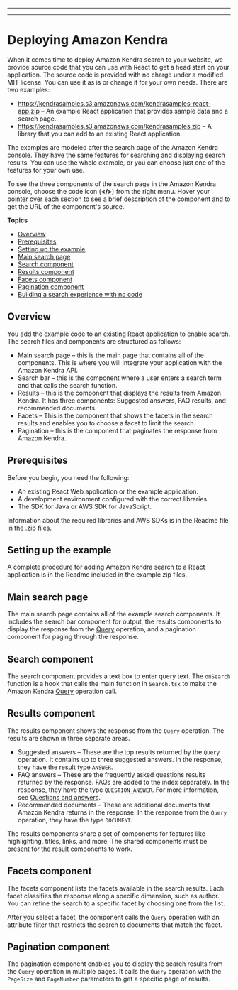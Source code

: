 --------

--------

# Deploying Amazon Kendra<a name="deploying"></a>

When it comes time to deploy Amazon Kendra search to your website, we provide source code that you can use with React to get a head start on your application\. The source code is provided with no charge under a modified MIT license\. You can use it as is or change it for your own needs\. There are two examples:
+ [https://kendrasamples\.s3\.amazonaws\.com/kendrasamples\-react\-app\.zip](https://kendrasamples.s3.amazonaws.com/kendrasamples-react-app.zip) – An example React application that provides sample data and a search page\.
+ [https://kendrasamples\.s3\.amazonaws\.com/kendrasamples\.zip](https://kendrasamples.s3.amazonaws.com/kendrasamples.zip) – A library that you can add to an existing React application\. 

The examples are modeled after the search page of the Amazon Kendra console\. They have the same features for searching and displaying search results\. You can use the whole example, or you can choose just one of the features for your own use\.

To see the three components of the search page in the Amazon Kendra console, choose the code icon \(**</>**\) from the right menu\. Hover your pointer over each section to see a brief description of the component and to get the URL of the component's source\.

**Topics**
+ [Overview](#example-overview)
+ [Prerequisites](#example-prereqs)
+ [Setting up the example](#example-install)
+ [Main search page](#main-component)
+ [Search component](#search-component)
+ [Results component](#results-component)
+ [Facets component](#facets-component)
+ [Pagination component](#pagination-component)
+ [Building a search experience with no code](deploying-search-experience-no-code.md)

## Overview<a name="example-overview"></a>

You add the example code to an existing React application to enable search\. The search files and components are structured as follows:
+ Main search page – this is the main page that contains all of the components\. This is where you will integrate your application with the Amazon Kendra API\.
+ Search bar – this is the component where a user enters a search term and that calls the search function\.
+ Results – this is the component that displays the results from Amazon Kendra\. It has three components: Suggested answers, FAQ results, and recommended documents\.
+ Facets – This is the component that shows the facets in the search results and enables you to choose a facet to limit the search\.
+ Pagination – this is the component that paginates the response from Amazon Kendra\.

## Prerequisites<a name="example-prereqs"></a>

Before you begin, you need the following:
+ An existing React Web application or the example application\.
+ A development environment configured with the correct libraries\.
+ The SDK for Java or AWS SDK for JavaScript\.

Information about the required libraries and AWS SDKs is in the Readme file in the \.zip files\.

## Setting up the example<a name="example-install"></a>

A complete procedure for adding Amazon Kendra search to a React application is in the Readme included in the example zip files\.

## Main search page<a name="main-component"></a>

The main search page contains all of the example search components\. It includes the search bar component for output, the results components to display the response from the [Query](https://docs.aws.amazon.com/kendra/latest/dg/API_Query.html) operation, and a pagination component for paging through the response\.

## Search component<a name="search-component"></a>

The search component provides a text box to enter query text\. The `onSearch` function is a hook that calls the main function in `Search.tsx` to make the Amazon Kendra [Query](https://docs.aws.amazon.com/kendra/latest/dg/API_Query.html) operation call\.

## Results component<a name="results-component"></a>

The results component shows the response from the `Query` operation\. The results are shown in three separate areas\.
+ Suggested answers – These are the top results returned by the `Query` operation\. It contains up to three suggested answers\. In the response, they have the result type `ANSWER`\.
+ FAQ answers – These are the frequently asked questions results returned by the response\. FAQs are added to the index separately\. In the response, they have the type `QUESTION_ANSWER`\. For more information, see [Questions and answers](https://docs.aws.amazon.com/kendra/latest/dg/in-creating-faq.html)\. 
+ Recommended documents – These are additional documents that Amazon Kendra returns in the response\. In the response from the `Query` operation, they have the type `DOCUMENT`\.

The results components share a set of components for features like highlighting, titles, links, and more\. The shared components must be present for the result components to work\. 

## Facets component<a name="facets-component"></a>

The facets component lists the facets available in the search results\. Each facet classifies the response along a specific dimension, such as author\. You can refine the search to a specific facet by choosing one from the list\.

After you select a facet, the component calls the `Query` operation with an attribute filter that restricts the search to documents that match the facet\.

## Pagination component<a name="pagination-component"></a>

The pagination component enables you to display the search results from the `Query` operation in multiple pages\. It calls the `Query` operation with the `PageSize` and `PageNumber` parameters to get a specific page of results\.